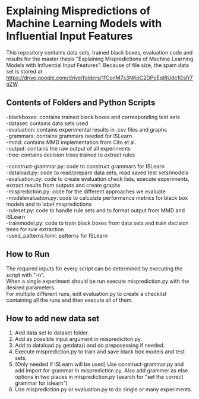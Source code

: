 # Explaining Mispredictions of Machine Learning Models with Influential Input Features
This repository contains data sets, trained black boxes, evaluation code and results for the master thesis "Explaining Mispredictions of Machine Learning Models with Influential Input Features". Because of file size, the spam data set is stored at https://drive.google.com/drive/folders/1fConM7s3NKoC2DPoEgl8Udc1Gsfr7qZW.

## Contents of Folders and Python Scripts
-blackboxes: contains trained black boxes and corresponding test sets  
-dataset: contains data sets used  
-evaluation: contains experimental results in .csv files and graphs  
-grammars: contains grammars needed for ISLearn  
-mmd: contains MMD implementation from Cito et al.  
-output: contains the raw output of all experiments  
-tree: contains decision trees trained to extract rules  
  
-construct-grammar.py: code to construct grammars for ISLearn  
-dataload.py: code to read/prepare data sets, read saved test sets/models  
-evaluation.py: code to create evaluation check lists, execute experiments, extract results from outputs and create graphs  
-misprediction.py: code for the different approaches we evaluate  
-modelevaluation.py: code to calculate performance metrics for black box models and to label mispredictions  
-ruleset.py: code to handle rule sets and to format output from MMD and ISLearn  
-trainmodel.py: code to train black boxes from data sets and train decision trees for rule extraction  
-used_patterns.toml: patterns for ISLearn

## How to Run
The required inputs for every script can be determined by executing the script with "-h".  
When a single experiment should be run execute misprediction.py with the desired parameters.  
For multiple different runs, edit evaluation.py to create a checklist containing all the runs and then execute all of them.  
  
## How to add new data set
1) Add data set to dataset folder.  
2) Add as possible input argument in misprediciton.py.  
3) Add to dataload.py getdata() and do prepocessing if needed.  
4) Execute misprediction.py to train and save black box models and test sets.  
5) (Only needed if ISLearn will be used) Use construct-grammar.py and add import for grammar in misprediction.py. Also add grammer as else options in two places in misprediction.py (search for "set the correct grammar for islearn")  
6) Use misprediction.py or evaluation.py to do single or many experiments.  